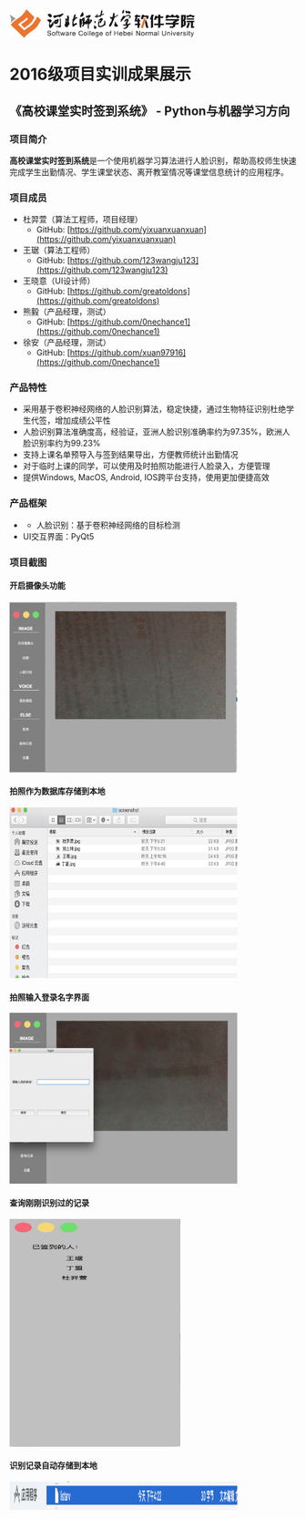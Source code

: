 <img src="../../../image/logo.png"  height="50" />

# 2016级项目实训成果展示 

## 《高校课堂实时签到系统》 - Python与机器学习方向

### 项目简介

**高校课堂实时签到系统**是一个使用机器学习算法进行人脸识别，帮助高校师生快速完成学生出勤情况、学生课堂状态、离开教室情况等课堂信息统计的应用程序。

### 项目成员

- 杜羿萱（算法工程师，项目经理）
	- GitHub: [https://github.com/yixuanxuanxuan](https://github.com/yixuanxuanxuan)
- 王琚（算法工程师）
	- GitHub: [https://github.com/123wangju123](https://github.com/123wangju123)
- 王晓意（UI设计师）
	- GitHub: [https://github.com/greatoldons](https://github.com/greatoldons)
- 熊毅（产品经理，测试）
	- GitHub: [https://github.com/0nechance1](https://github.com/0nechance1)
- 徐安（产品经理，测试）
	- GitHub: [https://github.com/xuan97916](https://github.com/0nechance1)

### 产品特性

- 采用基于卷积神经网络的人脸识别算法，稳定快捷，通过生物特征识别杜绝学生代签，增加成绩公平性
- 人脸识别算法准确度高，经验证，亚洲人脸识别准确率约为97.35%，欧洲人脸识别率约为99.23%
- 支持上课名单预导入与签到结果导出，方便教师统计出勤情况
- 对于临时上课的同学，可以使用及时拍照功能进行人脸录入，方便管理
- 提供Windows, MacOS, Android, IOS跨平台支持，使用更加便捷高效

### 产品框架

- - 人脸识别：基于卷积神经网络的目标检测
- UI交互界面：PyQt5

### 项目截图

#### 开启摄像头功能

<p>
<img src="./image/01.png" width=400 height=300 />
</p>

#### 拍照作为数据库存储到本地

<p>
<img src="./image/02.png" width=400 height=300 />
</p>

#### 拍照输入登录名字界面

<p>
<img src="./image/03.png" width=400 height=300 />
</p>

#### 查询刚刚识别过的记录

<p>
<img src="./image/04.png" width=300 height=400/> 
</p>

#### 识别记录自动存储到本地

<p>
<img src="./image/05.png" width=400 height=50/>
</p>